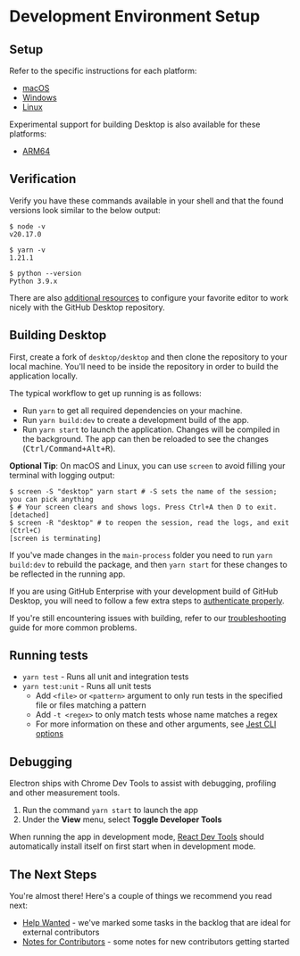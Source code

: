 #  Development Environment Setup

## Setup

Refer to the specific instructions for each platform:

 - [macOS](./setup-macos.md)
 - [Windows](./setup-windows.md)
 - [Linux](./setup-linux.md)

Experimental support for building Desktop is also available for these platforms:

 - [ARM64](./building-arm64.md)

## Verification

Verify you have these commands available in your shell and that the found
versions look similar to the below output:

```shellsession
$ node -v
v20.17.0

$ yarn -v
1.21.1

$ python --version
Python 3.9.x
```

There are also [additional resources](tooling.md) to configure your favorite
editor to work nicely with the GitHub Desktop repository.

## Building Desktop

First, create a fork of `desktop/desktop` and then clone the repository to your local machine. You'll need to be inside the repository in order to build the application locally.

The typical workflow to get up running is as follows:

* Run `yarn` to get all required dependencies on your machine.
* Run `yarn build:dev` to create a development build of the app.
* Run `yarn start` to launch the application. Changes will be compiled in the
  background. The app can then be reloaded to see the changes (<kbd>Ctrl/Command+Alt+R</kbd>).

**Optional Tip**: On macOS and Linux, you can use `screen` to avoid filling your terminal with logging output:

```shellsession
$ screen -S "desktop" yarn start # -S sets the name of the session; you can pick anything
$ # Your screen clears and shows logs. Press Ctrl+A then D to exit.
[detached]
$ screen -R "desktop" # to reopen the session, read the logs, and exit (Ctrl+C)
[screen is terminating]
```

If you've made changes in the `main-process` folder you need to run `yarn
build:dev` to rebuild the package, and then `yarn start` for these changes to be
reflected in the running app.

If you are using GitHub Enterprise with your development build of GitHub Desktop, you will need to follow a few extra steps to [authenticate properly](github-enterprise-auth-from-dev-build.md).

If you're still encountering issues with building, refer to our
[troubleshooting](troubleshooting.md) guide for more common
problems.

## Running tests

- `yarn test` - Runs all unit and integration tests
- `yarn test:unit` - Runs all unit tests
  - Add `<file>` or `<pattern>` argument to only run tests in the specified file or files matching a pattern
  - Add `-t <regex>` to only match tests whose name matches a regex
  - For more information on these and other arguments, see [Jest CLI options](https://jestjs.io/docs/en/23.x/cli)

## Debugging

Electron ships with Chrome Dev Tools to assist with debugging, profiling and
other measurement tools.

1. Run the command `yarn start` to launch the app
2. Under the **View** menu, select **Toggle Developer Tools**

When running the app in development mode,
[React Dev Tools](https://chrome.google.com/webstore/detail/react-developer-tools/fmkadmapgofadopljbjfkapdkoienihi?hl=en)
should automatically install itself on first start when in development mode.

## The Next Steps

You're almost there! Here's a couple of things we recommend you read next:

 - [Help Wanted](../../.github/CONTRIBUTING.md#help-wanted) - we've marked some
   tasks in the backlog that are ideal for external contributors
 - [Notes for Contributors](../process/notes-for-contributors.md) - some notes
   for new contributors getting started
